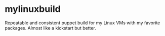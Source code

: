 # mylinuxbuild
Repeatable and consistent puppet build for my Linux VMs with my favorite packages.  Almost like a kickstart but better.
